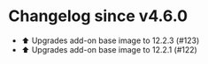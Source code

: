 # Changelog since v4.6.0
- ⬆️ Upgrades add-on base image to 12.2.3 (#123) 
- ⬆️ Upgrades add-on base image to 12.2.1 (#122) 
